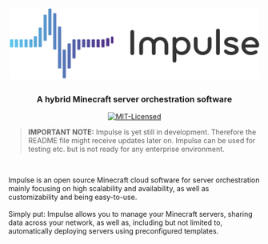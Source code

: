 <h1 align="center"> 
  <img width="500" src="../.docs/logo/v3/logo-v3-literal-partial-colored.png" alt="Impulse">
</h1>

<h3 align="center">
A hybrid Minecraft server orchestration software
</h3>

<p align="center">
  
  <a href="https://github.com/impulsecl/impulse/blob/master/.github/LICENSE">
  <img alt="MIT-Licensed" 
       src="https://img.shields.io/github/license/mashape/apistatus.svg?style=flat-square">
  </a>
  
</p>

> <b>IMPORTANT NOTE:</b> Impulse is yet still in development. Therefore the README file might receive
updates later on. Impulse can be used for testing etc. but is not ready for any enterprise environment.

<br>

Impulse is an open source Minecraft cloud software for server orchestration mainly focusing 
on high scalability and availability, as well as customizability and being easy-to-use.
<br><br>
Simply put: Impulse allows you to manage your Minecraft servers, sharing data across your network,
as well as, including but not limited to, automatically deploying servers using preconfigured
templates.